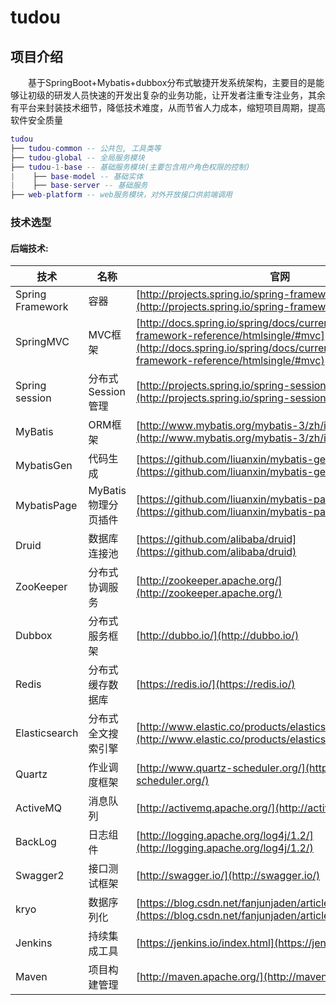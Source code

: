 # tudou

## 项目介绍

　　基于SpringBoot+Mybatis+dubbox分布式敏捷开发系统架构，主要目的是能够让初级的研发人员快速的开发出复杂的业务功能，让开发者注重专注业务，其余有平台来封装技术细节，降低技术难度，从而节省人力成本，缩短项目周期，提高软件安全质量
    
``` lua
tudou
├── tudou-common -- 公共包, 工具类等
├── tudou-global -- 全局服务模块
├── tudou-1-base -- 基础服务模块(主要包含用户角色权限的控制)
|    ├── base-model -- 基础实体
|    ├── base-server -- 基础服务
├── web-platform -- web服务模块，对外开放接口供前端调用
```
### 技术选型

#### 后端技术:
技术 | 名称 | 官网
----|------|----
Spring Framework | 容器  | [http://projects.spring.io/spring-framework/](http://projects.spring.io/spring-framework/)
SpringMVC | MVC框架  | [http://docs.spring.io/spring/docs/current/spring-framework-reference/htmlsingle/#mvc](http://docs.spring.io/spring/docs/current/spring-framework-reference/htmlsingle/#mvc)
Spring session | 分布式Session管理  | [http://projects.spring.io/spring-session/](http://projects.spring.io/spring-session/)
MyBatis | ORM框架  | [http://www.mybatis.org/mybatis-3/zh/index.html](http://www.mybatis.org/mybatis-3/zh/index.html)
MybatisGen | 代码生成  | [https://github.com/liuanxin/mybatis-gen](https://github.com/liuanxin/mybatis-gen)
MybatisPage | MyBatis物理分页插件  | [https://github.com/liuanxin/mybatis-page](https://github.com/liuanxin/mybatis-page)
Druid | 数据库连接池  | [https://github.com/alibaba/druid](https://github.com/alibaba/druid)
ZooKeeper | 分布式协调服务  | [http://zookeeper.apache.org/](http://zookeeper.apache.org/)
Dubbox | 分布式服务框架  | [http://dubbo.io/](http://dubbo.io/)
Redis | 分布式缓存数据库  | [https://redis.io/](https://redis.io/)
Elasticsearch | 分布式全文搜索引擎  | [http://www.elastic.co/products/elasticsearch](http://www.elastic.co/products/elasticsearch)
Quartz | 作业调度框架  | [http://www.quartz-scheduler.org/](http://www.quartz-scheduler.org/)
ActiveMQ | 消息队列  | [http://activemq.apache.org/](http://activemq.apache.org/)
BackLog | 日志组件  | [http://logging.apache.org/log4j/1.2/](http://logging.apache.org/log4j/1.2/)
Swagger2 | 接口测试框架  | [http://swagger.io/](http://swagger.io/)
kryo | 数据序列化  | [https://blog.csdn.net/fanjunjaden/article/details/72823866](https://blog.csdn.net/fanjunjaden/article/details/72823866)
Jenkins | 持续集成工具  | [https://jenkins.io/index.html](https://jenkins.io/index.html)
Maven | 项目构建管理  | [http://maven.apache.org/](http://maven.apache.org/)
